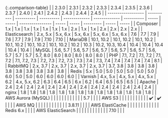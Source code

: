 
{:.comparison-table}
|                    | 2.3.0      | 2.3.1      | 2.3.2      | 2.3.3         | 2.3.4         | 2.3.5      | 2.3.6 | 2.3.7 | 2.4.0            | 2.4.1 | 2.4.2 | 2.4.3     | 2.4.4 | 2.4.5 |
| ------------------ | ---------- | ---------- | ---------- | ------------- | ------------- | ---------- | ----- | ----- | ---------------- | ----- | ----- | --------- | ----- | ----- |
| Composer           | 1.x        | 1.x        | 1.x        | 1.x           | 1.x           | 1.x        | 1.x   | 2.x   | 1.x              | 1.x   | 2.x   | 2.x       | 2.x   | 2.x   |
| Elasticsearch      | 2.x, 5.x   | 5.x, 6.x   | 5.x, 6.x   | 5.x, 6.x      | 5.x, 6.x      | 7.6        | 7.7   | 7.9   | 7.6              | 7.7   | 7.9   | 7.9       | 7.10  | 7.10  |
| MariaDB            | 10.1, 10.2 | 10.1, 10.2 | 10.1, 10.2 | 10.1, 10.2    | 10.1, 10.2    | 10.1, 10.2 | 10.2  | 10.3  | 10.2, 10.3, 10.4 | 10.4  | 10.4  | 10.4      | 10.4  | 10.4  |
| MySQL              | 5.6, 5.7   | 5.6, 5.7   | 5.6, 5.7   | 5.6, 5.7      | 5.6, 5.7      | 5.6, 5.7   | 5.7   | 5.7   | 5.7, 8.0         | 8.0   | 8.0   | 8.0       | 8.0   | 8.0   |
| PHP                | 7.1, 7.2   | 7.1, 7.2   | 7.1, 7.2   | 7.1, 7.2, 7.3 | 7.2, 7.3      | 7.2, 7.3   | 7.3   | 7.4   | 7.3, 7.4         | 7.4   | 7.4   | 7.4       | 7.4   | 8.1   |
| RabbitMQ           | 2.x, 3.7   | 2.x, 3.7   | 2.x, 3.7   | 2.x, 3.7      | 3.7, 3.8      | 3.8        | 3.8   | 3.8   | 3.8              | 3.8   | 3.8   | 3.8       | 3.8   | 3.8   |
| Redis              | 5.x        | 5.0        | 5.0        | 5.0           | 5.0           | 5.0        | 5.0   | 6.0   | 5.0              | 5.0   | 6.0   | 6.0       | 6.0   | 6.0   |
| Varnish            | 4.x, 5.x   | 4.x, 5.x   | 4.x, 5.x   | 6.2           | 4.x, 5.x, 6.2 | 6.3        | 6.4   | 6.5   | 6.x              | 6.2   | 6.4   | 6.5       | 6.5   | 6.5   |
| Apache             | 2.4        | 2.4        | 2.4        | 2.4           | 2.4           | 2.4        | 2.4   | 2.4   | 2.4              | 2.4   | 2.4   | 2.4       | 2.4   | 2.4   |
| nginx              | 1.8        | 1.8        | 1.8        | 1.8           | 1.8           | 1.8        | 1.8   | 1.8   | 1.8              | 1.8   | 1.8   | 1.8       | 1.8   | 1.8   |
| AWS Aurora (MySQL) |            |            |            |               |               |            |       |       |                  |       |       | 5.7       |       |       |
| AWS S3             |            |            |            |               |               |            |       |       |                  |       | ✔️     | ✔️         |       |       |
| AWS MQ             |            |            |            |               |               |            |       |       |                  |       |       | 3.8.11    |       |       |
| AWS ElastiCache    |            |            |            |               |               |            |       |       |                  |       |       | Redis 6.x |       |       |
| AWS ElasticSearch  |            |            |            |               |               |            |       |       |                  |       |       | 7.10      |       |       |

<style>
.comparison-table {
  table-layout: auto
}

.comparison-table thead th {
  padding: 15px 15px;
  font-size: 14px !important;
  font-weight: bold;
  color: black;
  /*background-color: lightgray;*/
}
</style>
